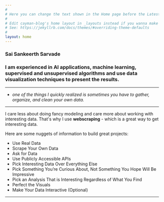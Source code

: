 ```yaml
---
#
# Here you can change the text shown in the Home page before the Latest Posts section.
#
# Edit cayman-blog's home layout in _layouts instead if you wanna make some changes
# See: https://jekyllrb.com/docs/themes/#overriding-theme-defaults
#
layout: home
---
```


### Sai Sankeerth Sarvade

### I am experienced in AI applications, machine learning, supervised and unsupervised algorithms and use data visualization techniques to present the results.

---
- *one of the things I quickly realized is sometimes you have to gather, organize, and clean your own data.*
---

I care less about doing fancy modeling and care more about working with interesting data. That's why I use **webscraping** - which is a great way to get interesting data.

Here are some nuggets of information to build great projects:

- Use Real Data
- Scrape Your Own Data
- Ask for Data
- Use Publicly Accessible APIs
- Pick Interesting Data Over Everything Else
- Pick Something You’re Curious About, Not Something You Hope Will Be Impressive
- Pick an Analysis That is Interesting Regardless of What You Find
- Perfect the Visuals
- Make Your Data Interactive (Optional)

---

